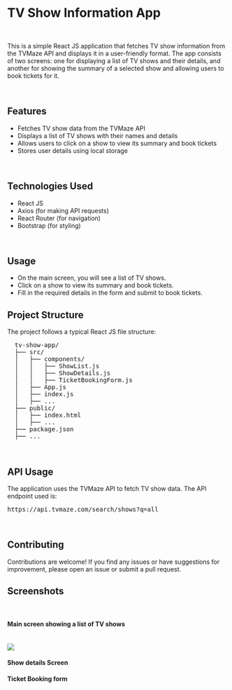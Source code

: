 <h1>TV Show Information App</h1>
<br/>
<p>This is a simple React JS application that fetches TV show information from the TVMaze API and displays it in a user-friendly format. The app consists of two screens: one for displaying a list of TV shows and their details, and another for showing the summary of a selected show and allowing users to book tickets for it.</p>
<br/>
<h2>Features</h2>
<ul>
  <li>Fetches TV show data from the TVMaze API</li>
<li>Displays a list of TV shows with their names and details</li>
<li>Allows users to click on a show to view its summary and book tickets</li>
<li>Stores user details using local storage</li>
</ul>
<br/>
<h2>Technologies Used</h2>
<ul>
  <li>React JS</li>
  <li>Axios (for making API requests)</li>
  <li>React Router (for navigation)</li>
  <li>Bootstrap (for styling)</li>
</ul>
<br/>
<h2>Usage</h2>
<ul>
  <li>On the main screen, you will see a list of TV shows.</li>
  <li>Click on a show to view its summary and book tickets.</li>
  <li>Fill in the required details in the form and submit to book tickets.</li>
</ul>
<h2>Project Structure</h2>
<p>The project follows a typical React JS file structure:</p>
<pre>
  tv-show-app/
  ├── src/
  │   ├── components/
  │   │   ├── ShowList.js
  │   │   ├── ShowDetails.js
  │   │   ├── TicketBookingForm.js
  │   ├── App.js
  │   ├── index.js
  │   ├── ...
  ├── public/
  │   ├── index.html
  │   ├── ...
  ├── package.json
  ├── ...
</pre>
<br/>
<h2>API Usage</h2>
<p>The application uses the TVMaze API to fetch TV show data. The API endpoint used is:</p>
<pre>https://api.tvmaze.com/search/shows?q=all</pre>
<br/>
<h2>Contributing</h2>
<p>Contributions are welcome! If you find any issues or have suggestions for improvement, please open an issue or submit a pull request.</p>
<h2>Screenshots</h2>
<br/>
<h4>Main screen showing a list of TV shows</h4>
<br/>
<img src='https://drive.google.com/file/d/145VbCE8HzpGYv_N20GNbGAFX6RWIxkzY/view?usp=sharing'/>
<h4>Show details Screen</h4>
<h4>Ticket Booking form</h4>
